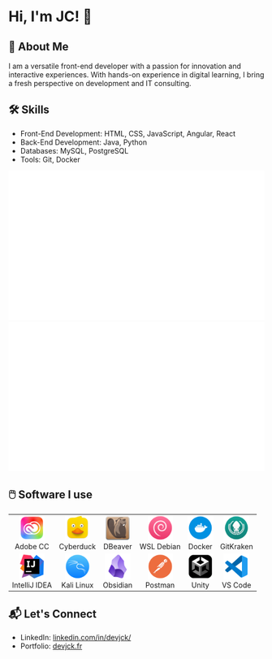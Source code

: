 # Hi, I'm JC! 👋

## 🚀 About Me
I am a versatile front-end developer with a passion for innovation and interactive experiences. With hands-on experience in digital learning, I bring a fresh perspective on development and IT consulting.

## 🛠️ Skills

- Front-End Development: HTML, CSS, JavaScript, Angular, React
- Back-End Development: Java, Python
- Databases: MySQL, PostgreSQL
- Tools: Git, Docker

![](https://raw.githubusercontent.com/realjck/github-stats/master/generated/languages.svg#gh-dark-mode-only)
![](https://raw.githubusercontent.com/realjck/github-stats/master/generated/languages.svg#gh-light-mode-only)

## 🖱️ Software I use

<table>
  <tr>
    <td align="center">
      <a href="https://www.adobe.com/creativecloud.html">
        <img src="icons/adobe.png" width="50">
      </a><br>Adobe CC
    </td>
    <td align="center">
      <a href="https://cyberduck.io/">
        <img src="icons/cyberduck.png" width="50">
      </a><br>Cyberduck
    </td>
    <td align="center">
      <a href="https://dbeaver.io/">
        <img src="icons/dbeaver.png" width="50">
      </a><br>DBeaver
    </td>
    <td align="center">
      <a href="https://www.debian.org/">
        <img src="icons/debian.png" width="50">
      </a><br>WSL Debian
    </td>
    <td align="center">
      <a href="https://www.docker.com/">
        <img src="icons/docker.png" width="50">
      </a><br>Docker
    </td>
    <td align="center">
      <a href="https://www.gitkraken.com/">
        <img src="icons/gitkraken.png" width="50">
      </a><br>GitKraken
    </td>
  </tr>
  <tr>
    <td align="center">
      <a href="https://www.jetbrains.com/idea/">
        <img src="icons/intellij.png" width="50">
      </a><br>IntelliJ IDEA
    </td>
    <td align="center">
      <a href="https://www.kali.org/">
        <img src="icons/kali.png" width="50">
      </a><br>Kali Linux
    </td>
    <td align="center">
      <a href="https://obsidian.md/">
        <img src="icons/obsidian.png" width="50">
      </a><br>Obsidian
    </td>
    <td align="center">
      <a href="https://www.postman.com/">
        <img src="icons/postman.png" width="50">
      </a><br>Postman
    </td>
    <td align="center">
      <a href="https://unity.com/">
        <img src="icons/unity.png" width="50">
      </a><br>Unity
    </td>
    <td align="center">
      <a href="https://code.visualstudio.com/">
        <img src="icons/vscode.png" width="50">
      </a><br>VS Code
    </td>
  </tr>
</table>

## 📬 Let's Connect

- LinkedIn: [linkedin.com/in/devjck/](https://www.linkedin.com/in/devjck/)
- Portfolio: [devjck.fr](https://devjck.fr)